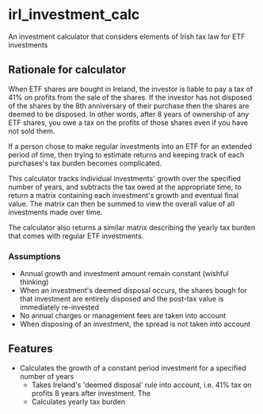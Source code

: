 # irl_investment_calc
An investment calculator that considers elements of Irish tax law for ETF investments

## Rationale for calculator

When ETF shares are bought in Ireland, the investor is liable to pay a tax of 41% on profits from the sale of the shares. If the investor has not disposed of the shares by the 8th anniversary of their purchase then the shares are deemed to be disposed. In other words, after 8 years of ownership of any ETF shares, you owe a tax on the profits of those shares even if you have not sold them. 

If a person chose to make regular investments into an ETF for an extended period of time, then trying to estimate returns and keeping track of each purchases's tax burden becomes complicated. 

This calculator tracks individual investments' growth over the specified number of years, and subtracts the tax owed at the appropriate time, to return a matrix containing each investment's growth and eventual final value. The matrix can then be summed to view the overall value of all investments made over time.

The calculator also returns a similar matrix describing the yearly tax burden that comes with regular ETF investments.

### Assumptions
 - Annual growth and investment amount remain constant (wishful thinking)
 - When an investment's deemed disposal occurs, the shares bough for that investment are entirely disposed and the post-tax value is immediately re-invested
 - No annual charges or management fees are taken into account
 - When disposing of an investment, the spread is not taken into account

## Features
- Calculates the growth of a constant period investment for a specified number of years
    - Takes Ireland's 'deemed disposal' rule into account, i.e. 41% tax on profits 8 years after investment. The 
    - Calculates yearly tax burden 
